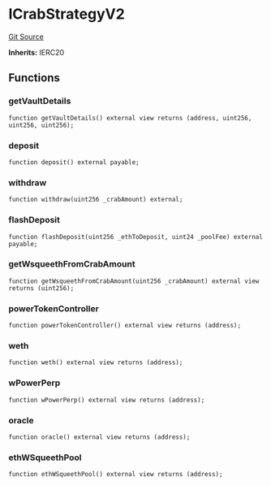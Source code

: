 # ICrabStrategyV2
[Git Source](https://github.com/opynfinance/squeeth-monorepo/blob/d9f476e77fa42301e16041672bb68b167162f81f/src/interface/ICrabStrategyV2.sol)

**Inherits:**
IERC20


## Functions
### getVaultDetails


```solidity
function getVaultDetails() external view returns (address, uint256, uint256, uint256);
```

### deposit


```solidity
function deposit() external payable;
```

### withdraw


```solidity
function withdraw(uint256 _crabAmount) external;
```

### flashDeposit


```solidity
function flashDeposit(uint256 _ethToDeposit, uint24 _poolFee) external payable;
```

### getWsqueethFromCrabAmount


```solidity
function getWsqueethFromCrabAmount(uint256 _crabAmount) external view returns (uint256);
```

### powerTokenController


```solidity
function powerTokenController() external view returns (address);
```

### weth


```solidity
function weth() external view returns (address);
```

### wPowerPerp


```solidity
function wPowerPerp() external view returns (address);
```

### oracle


```solidity
function oracle() external view returns (address);
```

### ethWSqueethPool


```solidity
function ethWSqueethPool() external view returns (address);
```

